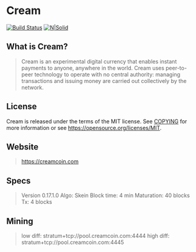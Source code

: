 # Cream

[![Build Status](https://travis-ci.org/joemccann/dillinger.svg?branch=master)](https://creamcoin.com)
[![N|Solid](https://raw.githubusercontent.com/creamcoin/cream/master/src/qt/res/icons/cream_splash.png)](https://creamcoin.com)

What is Cream?
--
> Cream is an experimental digital currency that enables instant payments to
> anyone, anywhere in the world. Cream uses peer-to-peer technology to operate
> with no central authority: managing transactions and issuing money are carried
> out collectively by the network.

License
-------
Cream is released under the terms of the MIT license. See [COPYING](COPYING) for more
information or see https://opensource.org/licenses/MIT.

Website
-------
> https://creamcoin.com


Specs
------
> Version 0.17.1.0
> Algo: Skein
> Block time: 4 min
> Maturation: 40 blocks
> Tx: 4 blocks

Mining
------

> low  diff: stratum+tcp://pool.creamcoin.com:4444
> high diff: stratum+tcp://pool.creamcoin.com:4445
